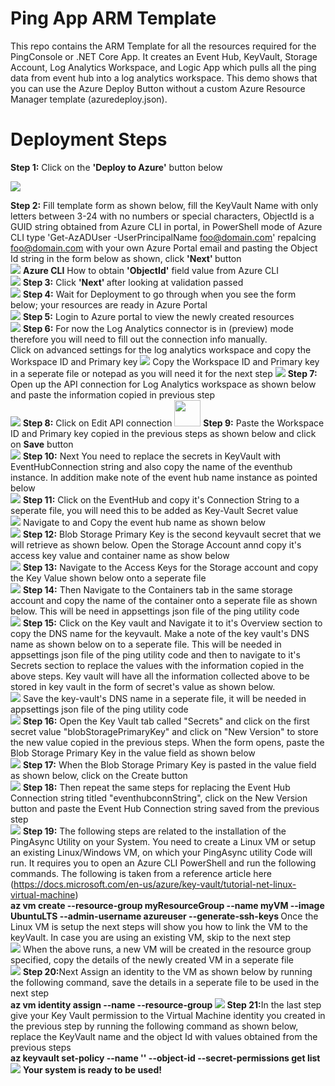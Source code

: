 # Ping App ARM Template 
This repo contains the ARM Template for all the resources required for the PingConsole or .NET Core App. It creates an Event Hub, KeyVault, Storage Account, Log Analytics Workspace, and Logic App which pulls all the ping data from event hub into a log analytics workspace. This demo shows that you can use the Azure Deploy Button without a custom Azure Resource Manager template (azuredeploy.json).

# Deployment Steps
<b>Step 1:</b> Click on the <b>'Deploy to Azure'</b> button below </br>

<a href="https://azuredeploy.net/" target="_blank"><img src="http://azuredeploy.net/deploybutton.png"/></a>

<b>Step 2:</b> Fill template form as shown below, fill the KeyVault Name with only letters between 3-24 with no numbers or special characters, ObjectId is a GUID string obtained from Azure CLI in portal, in PowerShell mode of Azure CLI type 'Get-AzADUser -UserPrincipalName foo@domain.com' repalcing foo@domain.com with your own Azure Portal email and pasting the Object Id string in the form below as shown, click <b>'Next' </b>button </br>
<img src="https://komalsandboxdiag.blob.core.windows.net/pingarmtemplatereadmefiles/1%20new.png">
<b>Azure CLI</b> How to obtain <b>'ObjectId'</b> field value from Azure CLI</br>
<img src="https://komalsandboxdiag.blob.core.windows.net/pingarmtemplatereadmefiles/0.5.png">
<b>Step 3:</b> Click <b>'Next' </b> after looking at validation passed </br>
<img src="https://komalsandboxdiag.blob.core.windows.net/pingarmtemplatereadmefiles/2%20new.png">
<b>Step 4:</b> Wait for Deployment to go through when you see the form below; your resources are ready in Azure Portal </br>
<img src="https://komalsandboxdiag.blob.core.windows.net/pingarmtemplatereadmefiles/4%20new.png">
<b>Step 5:</b> Login to Azure portal to view the newly created resources </br>
<img src="https://komalsandboxdiag.blob.core.windows.net/pingarmtemplatereadmefiles/5new.png">
<b>Step 6:</b> For now the Log Analytics connector is in (preview) mode therefore you will need to fill out the connection info manually. </br> Click on advanced settings for the log analytics workspace and copy the Workspace ID and Primary key 
<img src="https://komalsandboxdiag.blob.core.windows.net/pingarmtemplatereadmefiles/5.5.png">
Copy the Workspace ID and Primary key in a seperate file or notepad as you will need it for the next step
<img src="https://komalsandboxdiag.blob.core.windows.net/pingarmtemplatereadmefiles/6%20new.png">
<b>Step 7:</b> Open up the API connection for Log Analytics workspace as shown below and paste the information copied in previous step </br>
<img src="https://komalsandboxdiag.blob.core.windows.net/pingarmtemplatereadmefiles/7new.png">
<b>Step 8:</b> Click on Edit API connection 
<img src="https://komalsandboxdiag.blob.core.windows.net/pingarmtemplatereadmefiles/6.5%20new.png" height="42" width="42">
<b>Step 9:</b> Paste the Workspace ID and Primary key copied in the previous steps as shown below and click on <b>Save</b> button </br>
<img src="https://komalsandboxdiag.blob.core.windows.net/pingarmtemplatereadmefiles/7.5.png">
<b>Step 10:</b> Next You need to replace the secrets in KeyVault with EventHubConnection string and also copy the name of the eventhub instance. In addition make note of the event hub name instance as pointed below</br>
<img src="https://komalsandboxdiag.blob.core.windows.net/pingarmtemplatereadmefiles/8.png">
<b>Step 11:</b>  Click on the EventHub and copy it's Connection String to a seperate file, you will need this to be added as Key-Vault Secret value</br>
<img src="https://komalsandboxdiag.blob.core.windows.net/pingarmtemplatereadmefiles/8.5.png">
Navigate to and Copy the event hub name as shown below</br>
<img src="https://komalsandboxdiag.blob.core.windows.net/pingarmtemplatereadmefiles/9.png">
<b>Step 12:</b> Blob Storage Primary Key is the second keyvault secret that we will retrieve as shown below. Open the Storage Account annd copy it's access key value and container name as show below   </br>
<img src="https://komalsandboxdiag.blob.core.windows.net/pingarmtemplatereadmefiles/10.png">
<b>Step 13:</b> Navigate to the Access Keys for the Storage account and copy the Key Value shown below onto a seperate file </br>
<img src="https://komalsandboxdiag.blob.core.windows.net/pingarmtemplatereadmefiles/11.png">
<b>Step 14:</b> Then Navigate to the Containers tab in the same storage account and copy the name of the container onto a seperate file as shown below. This will be need in appsettings json file of the ping utility code </br>
<img src="https://komalsandboxdiag.blob.core.windows.net/pingarmtemplatereadmefiles/12.png">
<b>Step 15:</b> Click on the Key vault and Navigate it to it's Overview section to copy the DNS name for the keyvault. Make a note of the key vault's DNS name as shown below on to a seperate file. This will be needed in appsettings json file of the ping utility code and then to navigate to it's Secrets section to replace the values with the information copied in the above steps. Key vault will have all the information collected above to be stored in key vault in the form of secret's value as shown below.</br>
<img src="https://komalsandboxdiag.blob.core.windows.net/pingarmtemplatereadmefiles/13.png">
Save the key-vault's DNS name in a seperate file, it will be needed in appsettings json file of the ping utility code </br>
<img src="https://komalsandboxdiag.blob.core.windows.net/pingarmtemplatereadmefiles/14.png">
<b>Step 16:</b> Open the Key Vault tab called "Secrets" and click on the first secret value "blobStoragePrimaryKey" and click on "New Version" to store the new value copied in the previous steps.
When the form opens, paste the Blob Storage Primary Key in the value field as shown below </br>
<img src="https://komalsandboxdiag.blob.core.windows.net/pingarmtemplatereadmefiles/14.5.png" >
<b>Step 17:</b> When the Blob Storage Primary Key is pasted in the value field as shown below, click on the Create button</br>
<img src="https://komalsandboxdiag.blob.core.windows.net/pingarmtemplatereadmefiles/15.png" >
<b>Step 18:</b> Then repeat the same steps for replacing the Event Hub Connection string titled "eventhubconnString", click on the New Version button and paste the Event Hub Connection string saved from the previous step</br>
<img src="https://komalsandboxdiag.blob.core.windows.net/pingarmtemplatereadmefiles/16.png" >
<b>Step 19:</b> The following steps are related to the installation of the PingAsync Utility on your System.
You need to create a Linux VM or setup an existing Linux/Windows VM, on which your PingAsync utility Code will run. It requires you to open an Azure CLI PowerShell and run the following commands. The following is taken from a reference article here (https://docs.microsoft.com/en-us/azure/key-vault/tutorial-net-linux-virtual-machine) </br>
<b>
az vm create --resource-group myResourceGroup --name myVM --image UbuntuLTS --admin-username azureuser --generate-ssh-keys
</b>
Once the Linux VM is setup the next steps will show you how to link the VM to the keyVault. In case you are using an existing VM, skip to the next step
</br>
<img src="https://komalsandboxdiag.blob.core.windows.net/pingarmtemplatereadmefiles/6.5%20new.png" >
When the above runs, a new VM will be created in the resource group specified, copy the details of the newly created VM in a seperate file</br>
<img src="https://komalsandboxdiag.blob.core.windows.net/pingarmtemplatereadmefiles/18.png" >
<b>Step 20:</b>Next Assign an identity to the VM as shown below by running the following command, save the details in a seperate file to be used in the next step</br>
<b>
az vm identity assign --name <NameOfYourVirtualMachine> --resource-group <YourResourceGroupName>
</b>
<img src="https://komalsandboxdiag.blob.core.windows.net/pingarmtemplatereadmefiles/19.png" >
<b>Step 21:</b>In the last step give your Key Vault permission to the Virtual Machine identity you created in the previous step by running the following command as shown below, replace the KeyVault name and the object Id with values obtained from the previous steps</br>
<b>
az keyvault set-policy --name '<YourKeyVaultName>' --object-id <VMSystemAssignedIdentity> --secret-permissions get list
</b>
<img src="https://komalsandboxdiag.blob.core.windows.net/pingarmtemplatereadmefiles/20.png" >
<b>Your system is ready to be used! </b>

 

